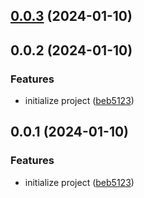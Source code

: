 ## [0.0.3](https://github.com/Jack-Kunlun/xbd-ui-v2/compare/v0.0.2...v0.0.3) (2024-01-10)

## 0.0.2 (2024-01-10)

### Features

- initialize project ([beb5123](https://github.com/Jack-Kunlun/xbd-ui-v2/commit/beb512367da43464d21c3d43be720088ae1e115b))

## 0.0.1 (2024-01-10)

### Features

- initialize project ([beb5123](https://github.com/Jack-Kunlun/xbd-ui-v2/commit/beb512367da43464d21c3d43be720088ae1e115b))
